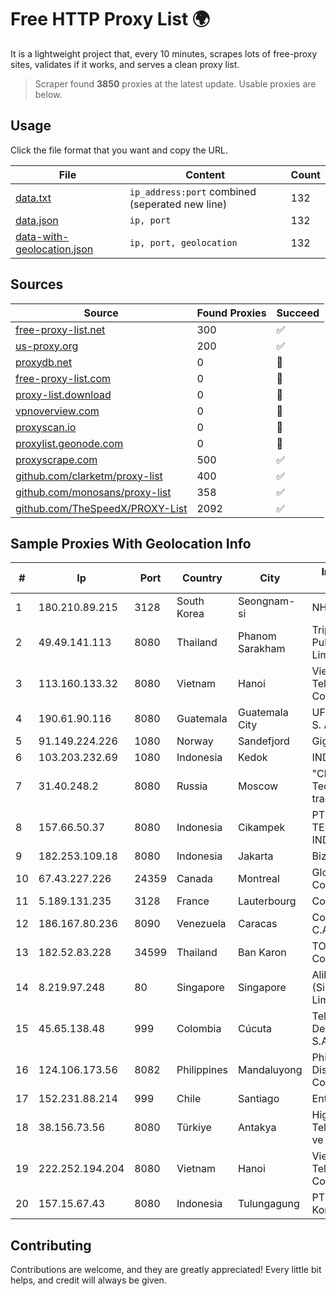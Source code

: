 
# Free HTTP Proxy List 🌍

It is a lightweight project that, every 10 minutes, scrapes lots of free-proxy sites, validates if it works, and serves a clean proxy list.


> Scraper found **3850** proxies at the latest update. Usable proxies are below.

## Usage

Click the file format that you want and copy the URL.


|File|Content|Count|
|----|-------|-----|
|[data.txt](https://raw.githubusercontent.com/themiralay/Proxy-List-World/master/data.txt)|`ip_address:port` combined (seperated new line)|132|
|[data.json](https://raw.githubusercontent.com/themiralay/Proxy-List-World/master/data.json)|`ip, port`|132|
|[data-with-geolocation.json](https://raw.githubusercontent.com/themiralay/Proxy-List-World/master/data-with-geolocation.json)|`ip, port, geolocation`|132|

## Sources

|Source|Found Proxies|Succeed|
|------|-------------|-------|
|[free-proxy-list.net](https://free-proxy-list.net)|300|✅|
|[us-proxy.org](https://www.us-proxy.org)|200|✅|
|[proxydb.net](http://proxydb.net)|0|🚫|
|[free-proxy-list.com](https://free-proxy-list.com/?page=&port=&type%5B%5D=http&type%5B%5D=https&up_time=0&search=Search)|0|🚫|
|[proxy-list.download](https://www.proxy-list.download/HTTP)|0|🚫|
|[vpnoverview.com](https://vpnoverview.com/privacy/anonymous-browsing/free-proxy-servers)|0|🚫|
|[proxyscan.io](https://www.proxyscan.io)|0|🚫|
|[proxylist.geonode.com](https://proxylist.geonode.com/api/proxy-list?limit=300&page=1&sort_by=lastChecked&sort_type=desc&protocols=http,https)|0|🚫|
|[proxyscrape.com](https://api.proxyscrape.com/v2/?request=displayproxies&protocol=http&timeout=10000&country=all&ssl=all&anonymity=all)|500|✅|
|[github.com/clarketm/proxy-list](https://raw.githubusercontent.com/clarketm/proxy-list/master/proxy-list-raw.txt)|400|✅|
|[github.com/monosans/proxy-list](https://raw.githubusercontent.com/monosans/proxy-list/main/proxies/http.txt)|358|✅|
|[github.com/TheSpeedX/PROXY-List](https://raw.githubusercontent.com/TheSpeedX/PROXY-List/master/http.txt)|2092|✅|


## Sample Proxies With Geolocation Info

|#|Ip|Port|Country|City|Internet Service Provider|
|-|--|----|-------|----|-------------------------|
|1|180.210.89.215|3128|South Korea|Seongnam-si|NHNCLOUD|
|2|49.49.141.113|8080|Thailand|Phanom Sarakham|Triple T Broadband Public Company Limited|
|3|113.160.133.32|8080|Vietnam|Hanoi|VietNam Post and Telecom Corporation|
|4|190.61.90.116|8080|Guatemala|Guatemala City|UFINET Guatemala S. A|
|5|91.149.224.226|1080|Norway|Sandefjord|Gigahost|
|6|103.203.232.69|1080|Indonesia|Kedok|INDANA|
|7|31.40.248.2|8080|Russia|Moscow|"Cloud Technologies" LLC trading as Cloud.ru|
|8|157.66.50.37|8080|Indonesia|Cikampek|PT BARAYA TELEKOMUNIKASI INDONESIA|
|9|182.253.109.18|8080|Indonesia|Jakarta|Biznet Metronet|
|10|67.43.227.226|24359|Canada|Montreal|GloboTech Communications|
|11|5.189.131.235|3128|France|Lauterbourg|Contabo GmbH|
|12|186.167.80.236|8090|Venezuela|Caracas|Corporacion Digitel C.A|
|13|182.52.83.228|34599|Thailand|Ban Karon|TOT Public Company Limited|
|14|8.219.97.248|80|Singapore|Singapore|Alibaba Cloud (Singapore) Private Limited|
|15|45.65.138.48|999|Colombia|Cúcuta|Telecomunicaciones Del Catatumbo S.A.S|
|16|124.106.173.56|8082|Philippines|Mandaluyong|Philippine Long Distance Telephone Co.|
|17|152.231.88.214|999|Chile|Santiago|Entel Chile S.A.|
|18|38.156.73.56|8080|Türkiye|Antakya|High Speed Telekomunikasyon ve Hab. Hiz. Ltd. Sti.|
|19|222.252.194.204|8080|Vietnam|Hanoi|VietNam Post and Telecom Corporation|
|20|157.15.67.43|8080|Indonesia|Tulungagung|PT Trimitra Aditama Koneksindo|



## Contributing

Contributions are welcome, and they are greatly appreciated! Every
little bit helps, and credit will always be given.

